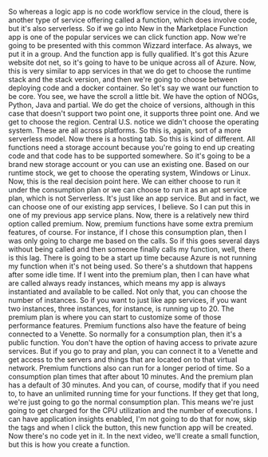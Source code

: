 So whereas a logic app is no code workflow service in the cloud, there is another type of service offering
called a function, which does involve code, but it's also serverless.
So if we go into New in the Marketplace Function app is one of the popular services we can click function
app.
Now we're going to be presented with this common Wizzard interface.
As always, we put it in a group.
And the function app is fully qualified.
It's got this Azure website dot net, so it's going to have to be unique across all of Azure.
Now, this is very similar to app services in that we do get to choose the runtime stack and the stack
version, and then we're going to choose between deploying code and a docker container.
So let's say we want our function to be core.
You see, we have the scroll a little bit.
We have the option of NOGs, Python, Java and partial.
We do get the choice of versions, although in this case that doesn't support two point one, it supports
three point one.
And we get to choose the region.
Central U.S. notice we didn't choose the operating system.
These are all across platforms.
So this is, again, sort of a more serverless model.
Now there is a hosting tab.
So this is kind of different.
All functions need a storage account because you're going to end up creating code and that code has
to be supported somewhere.
So it's going to be a brand new storage account or you can use an existing one.
Based on our runtime stock, we get to choose the operating system, Windows or Linux.
Now, this is the real decision point here.
We can either choose to run it under the consumption plan or we can choose to run it as an apt service
plan, which is not Serverless.
It's just like an app service.
But and in fact, we can choose one of our existing app services, I believe.
So I can put this in one of my previous app service plans.
Now, there is a relatively new third option called premium.
Now, premium functions have some extra premium features, of course.
For instance, if I chose this consumption plan, then I was only going to charge me based on the calls.
So if this goes several days without being called and then someone finally calls my function, well,
there is this lag.
There is going to be a start up time because Azure is not running my function when it's not being used.
So there's a shutdown that happens after some idle time.
If I went into the premium plan, then I can have what are called always ready instances, which means
my app is always instantiated and available to be called.
Not only that, you can choose the number of instances.
So if you want to just like app services, if you want two instances, three instances, for instance,
is running up to 20.
The premium plan is where you can start to customize some of those performance features.
Premium functions also have the feature of being connected to a Venette.
So normally for a consumption plan, then it's a public function.
You don't have the option of having access to private azure services.
But if you go to pray and plan, you can connect it to a Venette and get access to the servers and things
that are located on to that virtual network.
Premium functions also can run for a longer period of time.
So a consumption plan times that after about 10 minutes.
And the premium plan has a default of 30 minutes.
And you can, of course, modify that if you need to, to have an unlimited running time for your functions.
If they get that long, we're just going to go the normal consumption plan.
This means we're just going to get charged for the CPU utilization and the number of executions.
I can have application insights enabled, I'm not going to do that for now, skip the tags and when
I click the button, this new function app will be created.
Now there's no code yet in it.
In the next video, we'll create a small function, but this is how you create a function.
